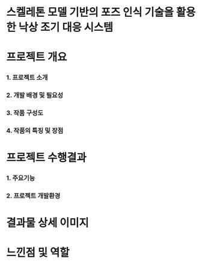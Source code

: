 # 스켈레톤 모델 기반의 포즈 인식 기술을 활용한 낙상 조기 대응 시스템

# 프로젝트 개요

### 1. 프로젝트 소개
### 2. 개발 배경 및 필요성
### 3. 작품 구성도
### 4. 작품의 특징 및 장점

# 프로젝트 수행결과

### 1. 주요기능
### 2. 프로젝트 개발환경

# 결과물 상세 이미지


# 느낀점 및 역할
